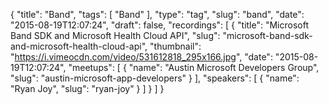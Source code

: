 {
  "title": "Band",
  "tags": [
    "Band"
  ],
  "type": "tag",
  "slug": "band",
  "date": "2015-08-19T12:07:24",
  "draft": false,
  "recordings": [
    {
      "title": "Microsoft Band SDK and Microsoft Health Cloud API",
      "slug": "microsoft-band-sdk-and-microsoft-health-cloud-api",
      "thumbnail": "https://i.vimeocdn.com/video/531612818_295x166.jpg",
      "date": "2015-08-19T12:07:24",
      "meetups": [
        {
          "name": "Austin Microsoft Developers Group",
          "slug": "austin-microsoft-app-developers"
        }
      ],
      "speakers": [
        {
          "name": "Ryan Joy",
          "slug": "ryan-joy"
        }
      ]
    }
  ]
}